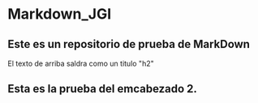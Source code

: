 # Markdown_JGI

## Este es un repositorio de prueba de MarkDown 
El texto de arriba saldra como un titulo "h2" 

## Esta es la prueba del emcabezado 2.
